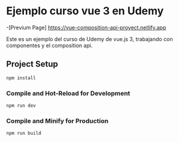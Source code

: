 #   Ejemplo curso vue 3 en Udemy

-[Previum Page] https://vue-composition-api-proyect.netlify.app

Este es un ejemplo del curso de Udemy de vue.js 3, trabajando con componentes y el composition api.

## Project Setup

```sh
npm install
```

### Compile and Hot-Reload for Development

```sh
npm run dev
```

### Compile and Minify for Production

```sh
npm run build
```
